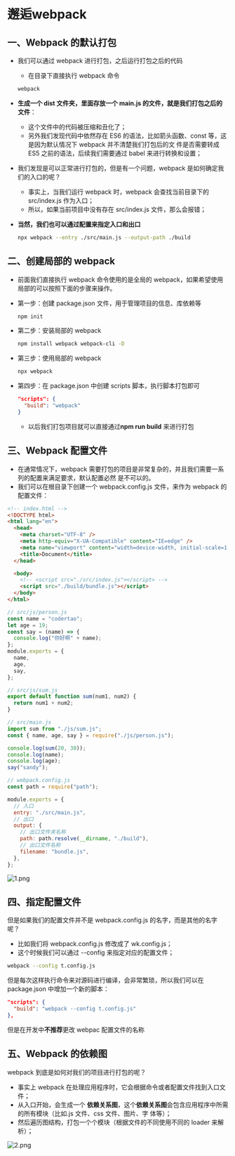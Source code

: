 # 邂逅webpack
## 一、Webpack 的默认打包

- 我们可以通过 webpack 进行打包，之后运行打包之后的代码
  - 在目录下直接执行 webpack 命令
  ```sh
  webpack
  ```
- **生成一个 dist 文件夹，里面存放一个 main.js 的文件，就是我们打包之后的文件**：
  - 这个文件中的代码被压缩和丑化了；
  - 另外我们发现代码中依然存在 ES6 的语法，比如箭头函数、const 等，这是因为默认情况下 webpack 并不清楚我们打包后的文
    件是否需要转成 ES5 之前的语法，后续我们需要通过 babel 来进行转换和设置；
- 我们发现是可以正常进行打包的，但是有一个问题，webpack 是如何确定我们的入口的呢？
  - 事实上，当我们运行 webpack 时，webpack 会查找当前目录下的 src/index.js 作为入口；
  - 所以，如果当前项目中没有存在 src/index.js 文件，那么会报错；
- **当然，我们也可以通过配置来指定入口和出口**

  ```sh
  npx webpack --entry ./src/main.js --output-path ./build
  ```

## 二、创建局部的 webpack

- 前面我们直接执行 webpack 命令使用的是全局的 webpack，如果希望使用局部的可以按照下面的步骤来操作。

- 第一步：创建 package.json 文件，用于管理项目的信息、库依赖等

  ```sh
  npm init
  ```

- 第二步：安装局部的 webpack
  ```sh
  npm install webpack webpack-cli -D
  ```
- 第三步：使用局部的 webpack
  ```sh
  npx webpack
  ```
- 第四步：在 package.json 中创建 scripts 脚本，执行脚本打包即可
  ```json
  "scripts": {
    "build": "webpack"
  }
  ```
  - 以后我们打包项目就可以直接通过**npm run build** 来进行打包

## 三、Webpack 配置文件

- 在通常情况下，webpack 需要打包的项目是非常复杂的，并且我们需要一系列的配置来满足要求，默认配置必然
  是不可以的。
- 我们可以在根目录下创建一个 webpack.config.js 文件，来作为 webpack 的配置文件：

```html
<!-- index.html -->
<!DOCTYPE html>
<html lang="en">
  <head>
    <meta charset="UTF-8" />
    <meta http-equiv="X-UA-Compatible" content="IE=edge" />
    <meta name="viewport" content="width=device-width, initial-scale=1.0" />
    <title>Document</title>
  </head>

  <body>
    <!-- <script src="./src/index.js"></script> -->
    <script src="./build/bundle.js"></script>
  </body>
</html>
```

```js
// src/js/person.js
const name = "codertao";
let age = 19;
const say = (name) => {
  console.log("你好啊" + name);
};
module.exports = {
  name,
  age,
  say,
};
```

```js
// src/js/sum.js
export default function sum(num1, num2) {
  return num1 + num2;
}
```

```js
// src/main.js
import sum from "./js/sum.js";
const { name, age, say } = require("./js/person.js");

console.log(sum(20, 30));
console.log(name);
console.log(age);
say("sandy");
```

```js
// webpack.config.js
const path = require("path");

module.exports = {
  // 入口
  entry: "./src/main.js",
  // 出口
  output: {
    // 出口文件夹名称
    path: path.resolve(__dirname, "./build"),
    // 出口文件名称
    filename: "bundle.js",
  },
};
```

![1.png](https://img12.360buyimg.com/ddimg/jfs/t1/201845/10/664/26339/61122e90E7c4f4859/a3c832d1d489b807.png)

## 四、指定配置文件

但是如果我们的配置文件并不是 webpack.config.js 的名字，而是其他的名字呢？
  - 比如我们将 webpack.config.js 修改成了 wk.config.js；
  - 这个时候我们可以通过 --config 来指定对应的配置文件；

```sh
webpack --config t.config.js
```
但是每次这样执行命令来对源码进行编译，会非常繁琐，所以我们可以在 package.json 中增加一个新的脚本：

```json
"scripts": {
  "build": "webpack --config t.config.js"
},
```

但是在开发中**不推荐**更改 webpac 配置文件的名称

## 五、Webpack 的依赖图

webpack 到底是如何对我们的项目进行打包的呢？
  - 事实上 webpack 在处理应用程序时，它会根据命令或者配置文件找到入口文件；
  - 从入口开始，会生成一个 **依赖关系图**，这个**依赖关系图**会包含应用程序中所需的所有模块（比如.js 文件、css 文件、图片、字
    体等）；
  - 然后遍历图结构，打包一个个模块（根据文件的不同使用不同的 loader 来解析）；

![2.png](https://img11.360buyimg.com/ddimg/jfs/t1/186387/27/17787/70827/61122e92E1cf3dd96/d2ae782caa05c06b.png)
